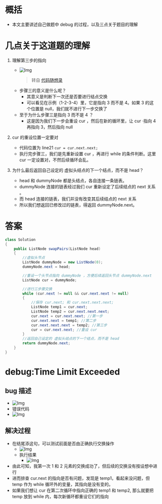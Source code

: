# 概括

-   本文主要讲述自己做题中 debug 的过程，以及三点关于题目的理解

# 几点关于这道题的理解

1.  理解第三步的指向

    -   ![Img](https://typora-1313573096.cos.ap-guangzhou.myqcloud.com/typora/yank-note-picgo-img-20220927160409.png)
        > 转自 [代码随想录](https://programmercarl.com/0024.%E4%B8%A4%E4%B8%A4%E4%BA%A4%E6%8D%A2%E9%93%BE%E8%A1%A8%E4%B8%AD%E7%9A%84%E8%8A%82%E7%82%B9.html#_24-%E4%B8%A4%E4%B8%A4%E4%BA%A4%E6%8D%A2%E9%93%BE%E8%A1%A8%E4%B8%AD%E7%9A%84%E8%8A%82%E7%82%B9)
    -   步骤三的意义是什么呢？
        -   其意义是判断下一次还是否要进行结点交换
        -   可以看见在示例（1-2-3-4）里，它是指向 3 而不是 4。如果 3 的这个位置是 null，我们就不进行下一步交换了
    -   至于为什么步骤三是指向 3 而不是 4 ？
        -   这是因为我们下一步会重设 cur ，然后在新的循环里，让 cur ·指向 4 再指向 3，然后指向 null

2.  cur 的重设位置一定要对
    -   代码位置为 line21 `cur = cur.next.next;`
    -   执行完步骤三，我们是先重新设置 cur ，再进行 while 的条件判断。这里 cur 一定设置对，不然后续循环会乱。
3.  为什么最后返回自己设定的 虚拟头结点的下一个结点，而不是 head？
    -   head 和 dummyNode 都是头结点，各自连接一条链表。
    -   dummyNode 连接的链表经过我们 cur 重新设定了后续结点的 next 关系 。
    -   而 head 连接的链表，我们并没有改变其后续结点的 next 关系
    -   所以我们想返回已修改过的链表，得返回 dummyNode.next。

# 答案

```java
class Solution
{
    public ListNode swapPairs(ListNode head)
    {
        //虚拟头节点
        ListNode dummyNode = new ListNode(0);
        dummyNode.next = head;

        //重设一个头节点指向 dummyNode ，方便后续返回头节点 dummyNode.next
        ListNode cur = dummyNode;

        //进行三步骤交换
        while (cur.next != null && cur.next.next != null)
        {
            //保存 cur.next; 和 cur.next.next.next;
            ListNode temp1 = cur.next;
            ListNode temp2 = cur.next.next.next;
            cur.next = cur.next.next; //第一步
            cur.next.next = temp1; //第二步
            cur.next.next.next = temp2; //第三步
            cur = cur.next.next; //重设 cur
        }
        //返回自己设定的 虚拟头结点的下一个结点，而不是 head
        return dummyNode.next;
    }
}

```

# debug:Time Limit Exceeded

## bug 描述

-   ![Img](https://typora-1313573096.cos.ap-guangzhou.myqcloud.com/typora/yank-note-picgo-8a24d7ee.png)
-   错误代码
-   ![Img](https://typora-1313573096.cos.ap-guangzhou.myqcloud.com/typora/yank-note-picgo-4af32cc8.png)

## 解决过程

-   在结尾添这句，可以测试前面是否由正确执行交换操作
    -   ![Img](https://typora-1313573096.cos.ap-guangzhou.myqcloud.com/typora/yank-note-picgo-71b0b773.png)
    -   执行结果
        -   ![Img](https://typora-1313573096.cos.ap-guangzhou.myqcloud.com/typora/yank-note-picgo-04555d53.png)
-   由此可知，我第一次 1 和 2 元素的交换成功了，但后续的交换没有按设想中进行
-   进而排查 cur.next 的指向是否有问题，发现是 temp1，看起来没问题，但 temp 作为 while 循环外的变量，其指向是没有变的。
-   如果我们想让 cur 在第二次循环中指向正确的 temp1 和 temp2, 那么就要把 temp 放到 while 内，每次新循环都重设它们的指向
